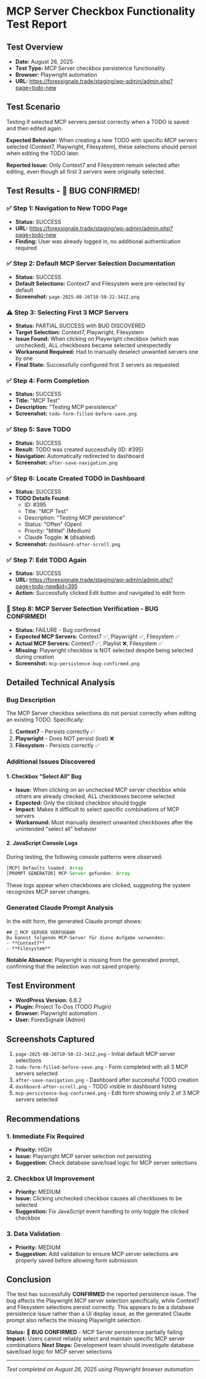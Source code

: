 # MCP Server Checkbox Functionality Test Report

## Test Overview
- **Date:** August 26, 2025
- **Test Type:** MCP Server checkbox persistence functionality
- **Browser:** Playwright automation
- **URL:** https://forexsignale.trade/staging/wp-admin/admin.php?page=todo-new

## Test Scenario
Testing if selected MCP servers persist correctly when a TODO is saved and then edited again.

**Expected Behavior:** When creating a new TODO with specific MCP servers selected (Context7, Playwright, Filesystem), these selections should persist when editing the TODO later.

**Reported Issue:** Only Context7 and Filesystem remain selected after editing, even though all first 3 servers were originally selected.

## Test Results - 🚨 BUG CONFIRMED!

### ✅ Step 1: Navigation to New TODO Page
- **Status:** SUCCESS
- **URL:** https://forexsignale.trade/staging/wp-admin/admin.php?page=todo-new
- **Finding:** User was already logged in, no additional authentication required

### ✅ Step 2: Default MCP Server Selection Documentation
- **Status:** SUCCESS  
- **Default Selections:** Context7 and Filesystem were pre-selected by default
- **Screenshot:** `page-2025-08-26T10-50-22-341Z.png`

### ⚠️ Step 3: Selecting First 3 MCP Servers
- **Status:** PARTIAL SUCCESS with BUG DISCOVERED
- **Target Selection:** Context7, Playwright, Filesystem
- **Issue Found:** When clicking on Playwright checkbox (which was unchecked), ALL checkboxes became selected unexpectedly
- **Workaround Required:** Had to manually deselect unwanted servers one by one
- **Final State:** Successfully configured first 3 servers as requested

### ✅ Step 4: Form Completion
- **Status:** SUCCESS
- **Title:** "MCP Test"
- **Description:** "Testing MCP persistence"
- **Screenshot:** `todo-form-filled-before-save.png`

### ✅ Step 5: Save TODO
- **Status:** SUCCESS
- **Result:** TODO was created successfully (ID: #395)
- **Navigation:** Automatically redirected to dashboard
- **Screenshot:** `after-save-navigation.png`

### ✅ Step 6: Locate Created TODO in Dashboard
- **Status:** SUCCESS
- **TODO Details Found:**
  - ID: #395
  - Title: "MCP Test"
  - Description: "Testing MCP persistence"
  - Status: "Offen" (Open)
  - Priority: "Mittel" (Medium)
  - Claude Toggle: ❌ (disabled)
- **Screenshot:** `dashboard-after-scroll.png`

### ✅ Step 7: Edit TODO Again
- **Status:** SUCCESS
- **URL:** https://forexsignale.trade/staging/wp-admin/admin.php?page=todo-new&id=395
- **Action:** Successfully clicked Edit button and navigated to edit form

### 🚨 Step 8: MCP Server Selection Verification - **BUG CONFIRMED!**
- **Status:** FAILURE - Bug confirmed
- **Expected MCP Servers:** Context7 ✅, Playwright ✅, Filesystem ✅
- **Actual MCP Servers:** Context7 ✅, Playlist ❌, Filesystem ✅
- **Missing:** Playwright checkbox is NOT selected despite being selected during creation
- **Screenshot:** `mcp-persistence-bug-confirmed.png`

## Detailed Technical Analysis

### Bug Description
The MCP Server checkbox selections do not persist correctly when editing an existing TODO. Specifically:
1. **Context7** - Persists correctly ✅
2. **Playwright** - Does NOT persist (lost) ❌  
3. **Filesystem** - Persists correctly ✅

### Additional Issues Discovered

#### 1. Checkbox "Select All" Bug
- **Issue:** When clicking on an unchecked MCP server checkbox while others are already checked, ALL checkboxes become selected
- **Expected:** Only the clicked checkbox should toggle
- **Impact:** Makes it difficult to select specific combinations of MCP servers
- **Workaround:** Must manually deselect unwanted checkboxes after the unintended "select all" behavior

#### 2. JavaScript Console Logs
During testing, the following console patterns were observed:
```javascript
[MCP] Defaults loaded: Array
[PROMPT GENERATOR] MCP-Server gefunden: Array
```
These logs appear when checkboxes are clicked, suggesting the system recognizes MCP server changes.

### Generated Claude Prompt Analysis
In the edit form, the generated Claude prompt shows:
```
## 🔧 MCP SERVER VERFÜGBAR
Du kannst folgende MCP-Server für diese Aufgabe verwenden:
- **Context7**
- **Filesystem**
```

**Notable Absence:** Playwright is missing from the generated prompt, confirming that the selection was not saved properly.

## Test Environment
- **WordPress Version:** 6.8.2
- **Plugin:** Project To-Dos (TODO Plugin)
- **Browser:** Playwright automation
- **User:** ForexSignale (Admin)

## Screenshots Captured
1. `page-2025-08-26T10-50-22-341Z.png` - Initial default MCP server selections
2. `todo-form-filled-before-save.png` - Form completed with all 3 MCP servers selected
3. `after-save-navigation.png` - Dashboard after successful TODO creation
4. `dashboard-after-scroll.png` - TODO visible in dashboard listing
5. `mcp-persistence-bug-confirmed.png` - Edit form showing only 2 of 3 MCP servers selected

## Recommendations

### 1. Immediate Fix Required
- **Priority:** HIGH
- **Issue:** Playwright MCP server selection not persisting
- **Suggestion:** Check database save/load logic for MCP server selections

### 2. Checkbox UI Improvement
- **Priority:** MEDIUM
- **Issue:** Clicking unchecked checkbox causes all checkboxes to be selected
- **Suggestion:** Fix JavaScript event handling to only toggle the clicked checkbox

### 3. Data Validation
- **Priority:** MEDIUM  
- **Suggestion:** Add validation to ensure MCP server selections are properly saved before allowing form submission

## Conclusion
The test has successfully **CONFIRMED** the reported persistence issue. The bug affects the Playwright MCP server selection specifically, while Context7 and Filesystem selections persist correctly. This appears to be a database persistence issue rather than a UI display issue, as the generated Claude prompt also reflects the missing Playwright selection.

**Status:** 🚨 **BUG CONFIRMED** - MCP Server persistence partially failing
**Impact:** Users cannot reliably select and maintain specific MCP server combinations
**Next Steps:** Development team should investigate database save/load logic for MCP server selections

---
*Test completed on August 26, 2025 using Playwright browser automation*